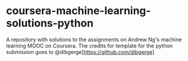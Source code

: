 # coursera-machine-learning-solutions-python
A repository with solutions to the assignments on Andrew Ng's machine learning MOOC on Coursera. The credits for template for the python submission goes to @dibgerge[https://github.com/dibgerge]
